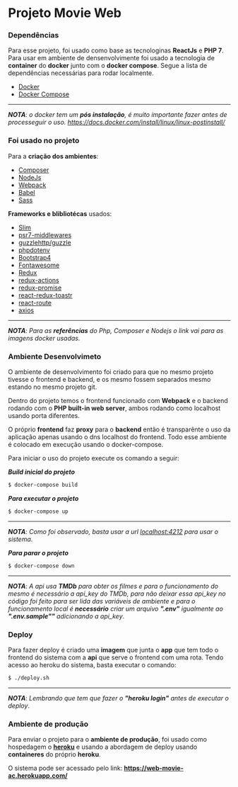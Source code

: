 # Projeto Movie Web

### Dependências
Para esse projeto, foi usado como base as tecnologinas **ReactJs** e **PHP 7**.
Para usar em ambiente de densenvolvimente foi usado a tecnologia de **container** do **docker** junto com o **docker compose**.
Segue a lista de dependências necessárias para rodar localmente.

- [Docker](https://docs.docker.com/)
- [Docker Compose](https://docs.docker.com/compose/overview/)

---
***NOTA***: *o docker tem um **pós instalação**, é muito importante fazer antes de processeguir o uso.
https://docs.docker.com/install/linux/linux-postinstall/*


### Foi usado no projeto
Para a **criação dos ambientes**:

- [Composer](https://hub.docker.com/_/composer)
- [NodeJs](https://hub.docker.com/_/node)
- [Webpack](https://webpack.js.org)
- [Babel](https://babeljs.io/)
- [Sass](https://sass-lang.com/guide)

**Frameworks e blibliotécas** usados:

- [Slim](http://www.slimframework.com/)
- [psr7-middlewares](https://github.com/oscarotero/psr7-middlewares)
- [guzzlehttp/guzzle](http://docs.guzzlephp.org/en/stable/)
- [phpdotenv](https://github.com/vlucas/phpdotenv)
- [Bootstrap4](https://getbootstrap.com/docs/4.3/getting-started/introduction/)
- [Fontawesome](https://fontawesome.com/)
- [Redux](https://redux.js.org/)
- [redux-actions](https://github.com/redux-utilities/redux-actions)
- [redux-promise](https://github.com/redux-utilities/redux-promise)
- [react-redux-toastr](https://www.npmjs.com/package/react-redux-toastr)
- [react-route](https://reacttraining.com/react-router/web/guides/quick-start)
- [axios](https://www.npmjs.com/package/axios)

---
***NOTA***: *Para as **referências** do Php, Composer e Nodejs o link vai para as imagens docker usadas.*

### Ambiente Desenvolvimeto
O ambiente de desenvolvimento foi criado para que no mesmo projeto tivesse o frontend e backend, e os mesmo fossem separados mesmo estando no mesmo projeto git.

Dentro do projeto temos o frontend funcionado com **Webpack** e o backend rodando com o **PHP built-in web server**, ambos rodando como localhost usando porta diferentes.

O próprio **frontend** faz **proxy** para o **backend** então é transparênte o uso da aplicação apenas usando o dns localhost do frontend.
Todo esse ambiente é colocado em execução usando o docker-compose.

Para iniciar o uso do projeto execute os comando a seguir:

***Build inicial do projeto***
```bash
$ docker-compose build
```

***Para executar o projeto***
```bash
$ docker-compose up
```
---
***NOTA***: *Como foi observado, basta usar a url [localhost:4212](http://localhost:4212) para usar o sistema*.

***Para parar o projeto***
```bash
$ docker-compose down
```


---
***NOTA***: *A api usa **TMDb** para obter os filmes e para o funcionamento do mesmo é necessário a api_key do TMDb, para não deixar essa api_key no código foi feito para ser lida das variáveis de ambiente e para o funcionamento local é **necessário** criar um arquivo **".env"** igualmente ao **".env.sample""** adicionando a api_key*.

### Deploy
Para fazer deploy é criado uma **imagem** que junta o **app** que tem todo o frontend do sistema com a **api** que serve o frontend com uma rota. Tendo acesso ao heroku do sistema, basta executar o comando:

```bash
$ ./deploy.sh
```

---
***NOTA***: *Lembrando que tem que fazer o **"heroku login"** antes de executar o deploy*.

### Ambiente de produção
Para enviar o projeto para o **ambiente de produção**, foi usado como hospedagem o **[heroku](https://www.heroku.com/)** e usando a abordagem de deploy usando **containeres** do próprio **heroku**.

O sistema pode ser acessado pelo link: **https://web-movie-ac.herokuapp.com/**
